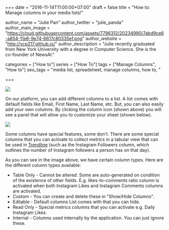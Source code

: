 +++
date = "2016-11-14T11:00:00+07:00"
draft = false
title = "How to: Manage columns in your media lists!"

author_name = "Julie Pan"
author_twitter = "julie_panda"
author_main_image = "https://cloud.githubusercontent.com/assets/7796312/20234990/7abd9ce6-a854-11e6-9e74-6617c80335ef.png"
author_website = "http://ycp217.github.io/"
author_description = "Julie recently graduated from New York University with a degree in Computer Science. She is the co-founder of NewsAI."

categories = ["How to"]
series = ["How To"]
tags = ["Manage Columns", "How to"]
seo_tags = "media list, spreadsheet, manage columns, how to, "

+++

![](https://cloud.githubusercontent.com/assets/7796312/20234992/878d6f00-a854-11e6-9ff3-7274177baf63.png)

On our platform, you can add different columns to a list. A list comes with default fields like Email, First Name, Last Name, etc. But, you can also easily add your own columns. By clicking the column icon (shown above) you will see a panel that will allow you to customize your sheet (shown below).

![](https://cloud.githubusercontent.com/assets/7796312/20234990/7abd9ce6-a854-11e6-9e74-6617c80335ef.png)

Some columns have special features, some don't. There are some special columns that you can activate to collect metrics in a tabular view that can be used in [Trendline](/how-to-make-an-instagram-timeline/) (such as the Instagram Followers column, which outlines the number of Instagram followers a person has on that day).

As you can see in the image above, we have certain column types. Here are the different column types available:

- Table Only - Cannot be altered. Some are auto-generated on condition of the existence of other fields. E.g. likes-to-comments ratio column is activated when both Instagram Likes and Instagram Comments columns are activated.
- Custom - You can create and delete these in "Show/Hide Columns".
- Editable - Default columns List comes with that you can hide.
- Read Only - Special metrics columns that you can activate e.g. Daily Instagram Likes.
- Internal - Columns used internally by the application. You can just ignore these.
